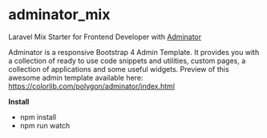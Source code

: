 # adminator_mix
Laravel Mix Starter for Frontend Developer with <a href="https://github.com/puikinsh/Adminator-admin-dashboard">Adminator</a>
<br>

Adminator is a responsive Bootstrap 4 Admin Template. It provides you with a collection of ready to use code snippets and utilities, custom pages, a collection of applications and some useful widgets. Preview of this awesome admin template available here: https://colorlib.com/polygon/adminator/index.html
<br>

<b>Install</b>
- npm install
- npm run watch
